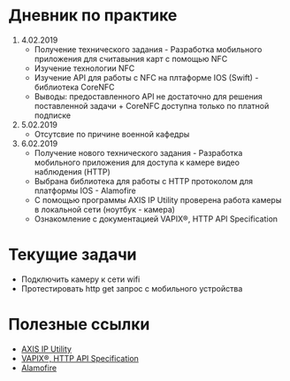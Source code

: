 # Дневник по практике
1. 4.02.2019
    * Получение технического задания - Разработка мобильного приложения для считавыния карт с помощью  NFC
    * Изучение технологии NFC
    * Изучение API для работы с NFC на плтаформе IOS (Swift) - библиотека CoreNFC
    * Выводы: предоставленного API не достаточно для решения поставленной задачи + CoreNFC доступна только по платной подписке
2. 5.02.2019
    * Отсутсвие по причине военной кафедры
3. 6.02.2019
    * Получение нового технического задания - Разработка мобильного приложения для доступа к камере видео наблюдения (HTTP)
    * Выбрана библиотека для работы с HTTP протоколом для платформы IOS - Alamofire
    * С помощью программы AXIS IP Utility проверена работа камеры в локальной сети (ноутбук - камера)
    * Ознакомление с документацией VAPIX®, HTTP API Specification
# Текущие задачи
* Подключить камеру к сети wifi
* Протестировать http get запрос с мобильного устройства
# Полезные ссылки
* [AXIS IP Utility](https://www.axis.com/ru-ru/support/downloads/axis-ip-utility)
* [VAPIX®, HTTP API Specification](https://confluence.diamond.ac.uk/pages/viewpage.action?pageId=25138771)
* [Alamofire](https://github.com/Alamofire/Alamofire)
